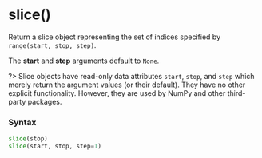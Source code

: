 # slice()

Return a slice object representing the set of indices specified by `range(start, stop, step)`. 

The **start** and **step** arguments default to `None`.

?> Slice objects have read-only data attributes `start`, `stop`, and `step` which merely return the argument values (or their default). They have no other explicit functionality. However, they are used by NumPy and other third-party packages.

### Syntax

```python
slice(stop)
slice(start, stop, step=1)
```
